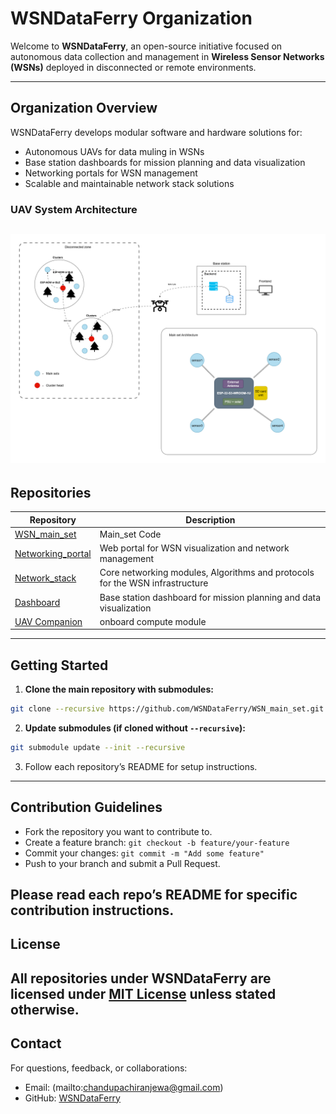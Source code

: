 # WSNDataFerry Organization

Welcome to **WSNDataFerry**, an open-source initiative focused on autonomous data collection and management in **Wireless Sensor Networks (WSNs)** deployed in disconnected or remote environments.

---

## Organization Overview

WSNDataFerry develops modular software and hardware solutions for:

- Autonomous UAVs for data muling in WSNs
- Base station dashboards for mission planning and data visualization
- Networking portals for WSN management
- Scalable and maintainable network stack solutions
### UAV System Architecture
![UAV Architecture](assests/uav_diagram.png)
---

## Repositories

| Repository | Description |
|------------|-------------|
| [WSN_main_set](https://github.com/WSNDataFerry/WSN_main_set) | Main_set Code |
| [Networking_portal](https://github.com/WSNDataFerry/Networking_portal) | Web portal for WSN visualization and network management |
| [Network_stack](https://github.com/WSNDataFerry/Network_stack) | Core networking modules, Algorithms and protocols for the WSN infrastructure |
| [Dashboard](https://github.com/WSNDataFerry/Basestation-Dashboard) | Base station dashboard for mission planning and data visualization |
| [UAV Companion](https://github.com/WSNDataFerry/uav_companion) | onboard compute module |

---

## Getting Started

1. **Clone the main repository with submodules:**

```bash
git clone --recursive https://github.com/WSNDataFerry/WSN_main_set.git
````

2. **Update submodules (if cloned without `--recursive`):**

```bash
git submodule update --init --recursive
```
3. Follow each repository’s README for setup instructions.
---

## Contribution Guidelines

* Fork the repository you want to contribute to.
* Create a feature branch: `git checkout -b feature/your-feature`
* Commit your changes: `git commit -m "Add some feature"`
* Push to your branch and submit a Pull Request.

Please read each repo’s README for specific contribution instructions.
---

## License
All repositories under **WSNDataFerry** are licensed under [MIT License](LICENSE) unless stated otherwise.
---

## Contact
For questions, feedback, or collaborations:
* Email: (mailto:chandupachiranjewa@gmail.com)
* GitHub: [WSNDataFerry](https://github.com/WSNDataFerry)
